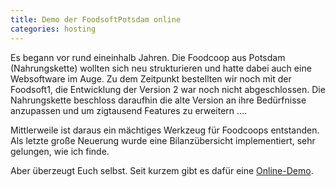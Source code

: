 ```yaml
---
title: Demo der FoodsoftPotsdam online
categories: hosting
---
```

Es begann vor rund eineinhalb Jahren. Die Foodcoop aus Potsdam (Nahrungskette)
wollten sich neu strukturieren und hatte dabei auch eine Websoftware im Auge.
Zu dem Zeitpunkt bestellten wir noch mit der Foodsoft1, die Entwicklung der
Version 2 war noch nicht abgeschlossen. Die Nahrungskette beschloss daraufhin
die alte Version an ihre Bedürfnisse anzupassen und um zigtausend Features zu
erweitern ….

Mittlerweile ist daraus ein mächtiges Werkzeug für Foodcoops entstanden. Als
letzte große Neuerung wurde eine Bilanzübersicht implementiert, sehr gelungen,
wie ich finde.

Aber überzeugt Euch selbst. Seit kurzem gibt es dafür eine
[Online-Demo](http://foodsoft-demo.qipc.org/).

